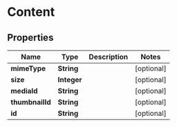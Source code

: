 
# Content

## Properties
Name | Type | Description | Notes
------------ | ------------- | ------------- | -------------
**mimeType** | **String** |  |  [optional]
**size** | **Integer** |  |  [optional]
**mediaId** | **String** |  |  [optional]
**thumbnailId** | **String** |  |  [optional]
**id** | **String** |  |  [optional]



